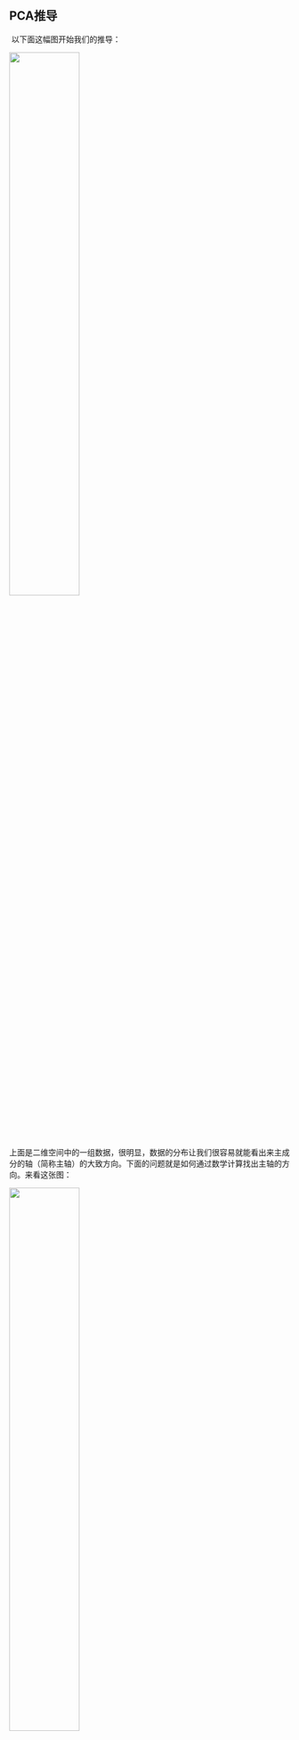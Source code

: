 ## PCA推导

​    以下面这幅图开始我们的推导：

<img src="http://img.blog.csdn.net/20141230141749941?watermark/2/text/aHR0cDovL2Jsb2cuY3Nkbi5uZXQvemhvbmdrZWppbmd3YW5n/font/5a6L5L2T/fontsize/400/fill/I0JBQkFCMA==/dissolve/70/gravity/SouthEast" width="50%"/>

上面是二维空间中的一组数据，很明显，数据的分布让我们很容易就能看出来主成分的轴（简称主轴）的大致方向。下面的问题就是如何通过数学计算找出主轴的方向。来看这张图：

<img src="http://img.blog.csdn.net/20141230141516546?watermark/2/text/aHR0cDovL2Jsb2cuY3Nkbi5uZXQvemhvbmdrZWppbmd3YW5n/font/5a6L5L2T/fontsize/400/fill/I0JBQkFCMA==/dissolve/70/gravity/SouthEast" width="50%"/>

现在要做的事情就是寻找u1的方向，对于这点，我想好多人都有经验，这不就是以前用最小二乘法拟合数据时做的事情吗！对，最小二乘法求出来的直线（二维）的方向就是u1的方向！那u2的方向呢？因为这里是二维情况，所以u2方向就是跟u1垂直的方向，对于高维数据，怎么知道u2的方向？经过下面的理论推导，各个主轴都能确定下来。

​    给定一组数据：（如无说明，以下推导中出现的向量都是**默认是列向量**）

​												{z1 ,z2 ,z3 ...zn}

​    将其中心化后表示为：      

​                                       <img src="images/1.png" width="50%"/>

中心化后的数据在第一主轴u1方向上分布散的最开，也就是说**在u1方向上的投影的绝对值之和最大**（也可以说方差最大），计算投影的方法就是将x与u1做内积，由于只需要求u1的方向，所以设u1是单位向量。

也就是最大化下式：

<img src="images/2.png" width="20%"/>

也即最大化：

​                                                    <img src="images/3.png" width="40%"/>

解释：平方可以把绝对值符号拿掉，光滑曲线处理起来方便。

两个向量做内积可以转化成矩阵乘法：

​                                                                  <img src="images/4.png" width="20%"/>

所以目标函数可以表示为：

​                                                     ![img](http://img.blog.csdn.net/20141230145421526)

括号里面就是矩阵乘法表示内积，转置以后的行向量乘以列向量得到一个数。因为一个数的转置还是其本身，所以又可以将目标函数化为：

​                                              ![img](http://img.blog.csdn.net/20141230145836914)

这样就可以把括号去掉！去掉以后变成：

​                                                  ![img](http://img.blog.csdn.net/20141230145947099)

由于u1和i无关，可以把它拿到求和符外面：

​                                                            <img src="images/5.png" width="30%"/>

注意，其实括号里面是一个矩阵乘以自身的转置，这个矩阵形式如下：

​                                                            <img src="images/6.png" width="25%"/>

X矩阵的第i列就是xi，于是有：

​                                                        ![img](http://img.blog.csdn.net/20141230151101238)

所以目标函数最后化为：

​                                                                    <img src="images/7.png" width="20%"/>



## 证明存在最大值

上式到底有没有最大值呢？如果没有前面的1/n，那就是就是一个标准的二次型！并且XX'(为了方便，用'表示转置)得到的矩阵是一个半正定的对称阵！为什么？首先XX'是对称阵，因为(XX')'=XX'，下面证明它是半正定，什么是半正定？就是所有特征值大于等于0。

假设XX'的某一个特征值为![img](http://img.blog.csdn.net/20141230152915343)，对应的特征向量为![img](http://img.blog.csdn.net/20141230152929808)，则有：

​                                                                             ![img](http://img.blog.csdn.net/20141230153000805)

​                                                                 ![img](http://img.blog.csdn.net/20141230153214856)

​                                                                ![img](http://img.blog.csdn.net/20141230153350734)

​                      ![img](http://img.blog.csdn.net/20141230153813344)

​                                                      ![img](http://img.blog.csdn.net/20141230153939390)

证明完毕！**对于半正定阵的二次型，存在最大值！**现在问题就是如何求目标函数的最大值？以及取最大值时u1的方向？下面介绍两种方法。



## 方法一  拉格朗日乘数法

目标函数和约束条件构成了一个最大化问题：            u1位单位向量；最大化投影之和——求u1

​                                                            <img src="images/11.png" width="25%"/>

构造拉格朗日函数：

​                                                       <img src="images/8.png" width="40%"/>

对u1求导

​                                                  <img src="images/9.png" width="45%"/>

显然，**u1即为XX'特征值λ对应的特征向量**！XX'的所有特征值和特征向量都满足上式，那么将上式代入目标函数表达式即可得到

​                                                         <img src="images/10.png" width="30%"/>

**所以，如果取最大的那个特征值，那么得到的目标值就最大**。有可能你会有疑问，为什么一阶导数为0就是极大值呢？那么再求二阶导数：

​                        <img src="images/12.png" width="70%"/>

**二阶导数半负定，所以，目标函数在最大特征值所对应的特征向量上取得最大值！**所以，第一主轴方向即为第一大特征值对应的特征向量方向。第二主轴方向为第二大特征值对应的特征向量方向，以此类推，证明类似。



## 方法二  奇异值法

这方法是从矩阵分析里面总结的，随便取个名叫奇异值法。

首先，对于向量x，其二范数（也就是模长）的平方为：

​                                   ![img](http://img.blog.csdn.net/20141230160815725)

所以有：

​        ![img](http://img.blog.csdn.net/20141230161009000)

把二次型化成一个范数的形式，最大化上式也即这个问题：对于一个矩阵，它对一个向量做变换，变换前后的向量的模长伸缩尺度如何才能最大？这个很有趣，简直就是把矩阵的真面目给暴露出来了。为了给出解答，下面引入矩阵分析中的一个定理：

​                                                      ![img](http://img.blog.csdn.net/20141230161552509)

![img](http://img.blog.csdn.net/20141230161723421)表示矩阵A的最大奇异值！一个矩阵A的奇异值为AA'(或A'A)的特征值开平方，前面讲过AA'的特征值都大于等于0。当x为单位向量时，上式就是我们的目标函数表达式。然而，上式只是告诉我们能取到最大值是多少，并没有说取到最大值时x的方向，要想知道取到最大值时的方向，那就来证明这个定理吧！

考察对称阵

​                                                                   ![img](http://img.blog.csdn.net/20141230162256578)

设

​                                                    ![img](http://img.blog.csdn.net/20141230162326281)

为其n个特征值，并令与之对应的单位特征向量为：

​                                                                 ![img](http://img.blog.csdn.net/20141230162403390)

对了，忘了提醒，对称阵不同特征值对应的特征向量两两正交！这组特征向量构成了空间中的一组单位正交基。

任意取一个向量x，将其表示为

​                                                         ![img](http://img.blog.csdn.net/20141230162731468)

则

​                              ![img](http://img.blog.csdn.net/20141230162847328)

​           ![img](http://img.blog.csdn.net/20141230162900890)

将![img](http://img.blog.csdn.net/20141230162731468)代入上式可得

​     ![img](http://img.blog.csdn.net/20141230163257515)

由于这些单位特征向量两两正交，只有相同的做内积为1，不同的做内积为0.所以上式做内积出来的结果为：

​     ![img](http://img.blog.csdn.net/20141230163536458)

根据特征值的大小关系有

​                        ![img](http://img.blog.csdn.net/20141230163639185)

所以

​                                                   ![img](http://img.blog.csdn.net/20141230163752412)

定理得证！

显然，当![img](http://img.blog.csdn.net/20141230163859898)时取得最大值![img](http://img.blog.csdn.net/20141230163935809)

​                          ![img](http://img.blog.csdn.net/20141230164105015)

​                                            ![img](http://img.blog.csdn.net/20141230164119296)

再回到我们的问题，需要最大化：

​                                          ![img](http://img.blog.csdn.net/20141230164223119)

将X'代入上面证明过程中的矩阵A，则u1的方向即为A'A=(X')'X'=XX'对大特征值对应的特征向量的方向！

所以第一主轴已经找到，第二主轴为次大特征值对应的特征向量的方向，以此类推。



## 主成分保留占比

两种方法殊途同归，现在来解答关于主成分保留占比的问题。上面我们知道第一主轴对应的最大值是最大奇异值（也就是AA'最大特征值开平方），第二主轴对应的最大值是次大奇异值，以此类推。那么假设取前r大奇异值对应的主轴作为提取的主成分，则提取后的数据信息占比为：

​                                                             ![img](http://img.blog.csdn.net/20141230165123145)

分子是前r大奇异值的平方和，分母是所有奇异值的平方和。
